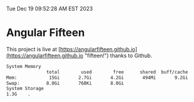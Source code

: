 Tue Dec 19 09:52:28 AM EST 2023

# Angular Fifteen


This project is live at [https://angularfifteen.github.io](https://angularfifteen.github.io "fifteen!") thanks to Github.

```bash
System Memory
               total        used        free      shared  buff/cache   available
Mem:            15Gi       2.7Gi       4.2Gi       494Mi       9.2Gi        12Gi
Swap:          8.0Gi       768Ki       8.0Gi
System Storage
1.3G	.
